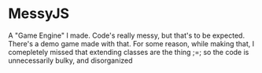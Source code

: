 # MessyJS
A "Game Engine" I made. Code's really messy, but that's to be expected. There's a demo game made with that. For some reason, while making that, I comepletely missed that extending classes are the thing ;=; so the code is unnecessarily bulky, and disorganized
